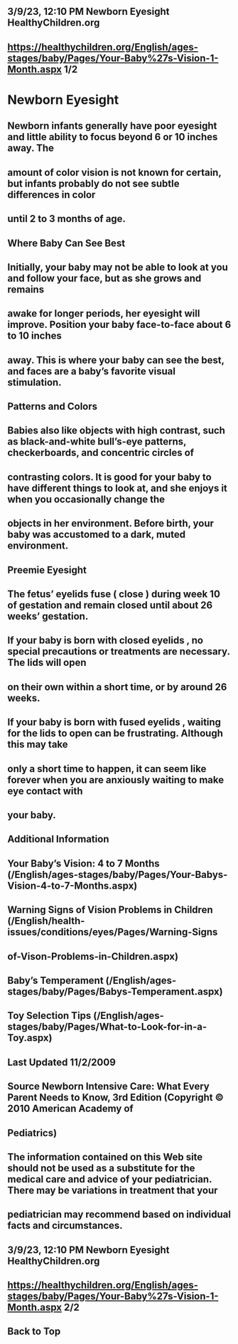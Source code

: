 ## 3/9/23, 12:10 PM Newborn Eyesight HealthyChildren.org 

## https://healthychildren.org/English/ages-stages/baby/Pages/Your-Baby%27s-Vision-1-Month.aspx 1/2 

# Newborn Eyesight 

## Newborn infants generally have poor eyesight and little ability to focus beyond 6 or 10 inches away. The 

## amount of color vision is not known for certain, but infants probably do not see subtle differences in color 

## until 2 to 3 months of age. 

## Where Baby Can See Best 

## Initially, your baby may not be able to look at you and follow your face, but as she grows and remains 

## awake for longer periods, her eyesight will improve. Position your baby face-to-face about 6 to 10 inches 

## away. This is where your baby can see the best, and faces are a baby’s favorite visual stimulation. 

## Patterns and Colors 

## Babies also like objects with high contrast, such as black-and-white bull’s-eye patterns, checkerboards, and concentric circles of 

## contrasting colors. It is good for your baby to have different things to look at, and she enjoys it when you occasionally change the 

## objects in her environment. Before birth, your baby was accustomed to a dark, muted environment. 

## Preemie Eyesight 

## The fetus’ eyelids fuse ( close ) during week 10 of gestation and remain closed until about 26 weeks’ gestation. 

## If your baby is born with closed eyelids , no special precautions or treatments are necessary. The lids will open 

## on their own within a short time, or by around 26 weeks. 

## If your baby is born with fused eyelids , waiting for the lids to open can be frustrating. Although this may take 

## only a short time to happen, it can seem like forever when you are anxiously waiting to make eye contact with 

## your baby. 

## Additional Information 

## Your Baby’s Vision: 4 to 7 Months (/English/ages-stages/baby/Pages/Your-Babys-Vision-4-to-7-Months.aspx) 

## Warning Signs of Vision Problems in Children (/English/health-issues/conditions/eyes/Pages/Warning-Signs

## of-Vison-Problems-in-Children.aspx) 

## Baby’s Temperament (/English/ages-stages/baby/Pages/Babys-Temperament.aspx) 

## Toy Selection Tips (/English/ages-stages/baby/Pages/What-to-Look-for-in-a-Toy.aspx) 

## Last Updated 11/2/2009 

## Source Newborn Intensive Care: What Every Parent Needs to Know, 3rd Edition (Copyright © 2010 American Academy of 

## Pediatrics) 

## The information contained on this Web site should not be used as a substitute for the medical care and advice of your pediatrician. There may be variations in treatment that your 

## pediatrician may recommend based on individual facts and circumstances. 


## 3/9/23, 12:10 PM Newborn Eyesight HealthyChildren.org 

## https://healthychildren.org/English/ages-stages/baby/Pages/Your-Baby%27s-Vision-1-Month.aspx 2/2 

## Back to Top 


